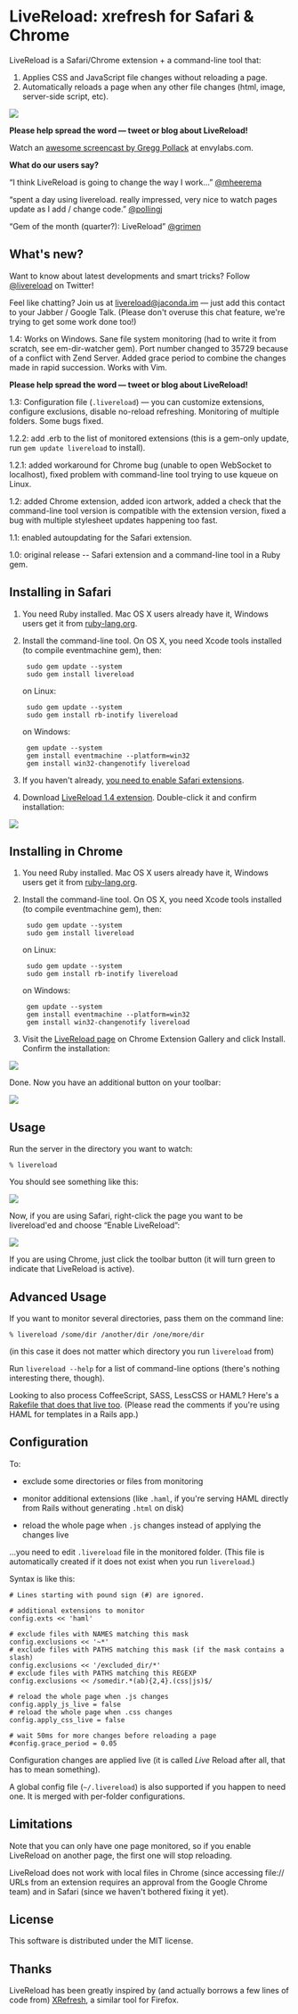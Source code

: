 LiveReload: xrefresh for Safari & Chrome
========================================

LiveReload is a Safari/Chrome extension + a command-line tool that:

1. Applies CSS and JavaScript file changes without reloading a page.
2. Automatically reloads a page when any other file changes (html, image, server-side script, etc).

![](http://github.com/mockko/livereload/raw/master/artwork/screenshot.png)

**Please help spread the word — tweet or blog about LiveReload!**

Watch an [awesome screencast by Gregg Pollack](http://blog.envylabs.com/2010/07/livereload-screencast/) at envylabs.com.

**What do our users say?**

“I think LiveReload is going to change the way I work...” [@mheerema](http://twitter.com/mheerema/status/18363670011)

“spent a day using livereload. really impressed, very nice to watch pages update as I add / change code.” [@pollingj](http://twitter.com/pollingj/status/18366550224)

“Gem of the month (quarter?): LiveReload” [@grimen](http://twitter.com/grimen/status/18369684099)


What's new?
-----------

Want to know about latest developments and smart tricks? Follow [@livereload](http://twitter.com/livereload) on Twitter!

Feel like chatting? Join us at livereload@jaconda.im — just add this contact to your Jabber / Google Talk. (Please don't overuse this chat feature, we're trying to get some work done too!)

1.4: Works on Windows. Sane file system monitoring (had to write it from scratch, see em-dir-watcher gem). Port number changed to 35729 because of a conflict with Zend Server. Added grace period to combine the changes made in rapid succession. Works with Vim.

**Please help spread the word — tweet or blog about LiveReload!**

1.3: Configuration file (`.livereload`) — you can customize extensions, configure exclusions, disable no-reload refreshing. Monitoring of multiple folders. Some bugs fixed.

1.2.2: add .erb to the list of monitored extensions (this is a gem-only update, run `gem update livereload` to install).

1.2.1: added workaround for Chrome bug (unable to open WebSocket to localhost), fixed problem with command-line tool trying to use kqueue on Linux.

1.2: added Chrome extension, added icon artwork, added a check that the command-line tool version is compatible with the extension version, fixed a bug with multiple stylesheet updates happening too fast.

1.1: enabled autoupdating for the Safari extension.

1.0: original release -- Safari extension and a command-line tool in a Ruby gem.


Installing in Safari
--------------------

1. You need Ruby installed. Mac OS X users already have it, Windows users get it from [ruby-lang.org](http://www.ruby-lang.org/en/downloads/).

2. Install the command-line tool. On OS X, you need Xcode tools installed (to compile eventmachine gem), then:

        sudo gem update --system
        sudo gem install livereload

    on Linux:

        sudo gem update --system
        sudo gem install rb-inotify livereload

    on Windows:

        gem update --system
        gem install eventmachine --platform=win32
        gem install win32-changenotify livereload

3. If you haven't already, [you need to enable Safari extensions](http://safariextensions.tumblr.com/post/680219521/post-how-to-enable-extensions-06-09-10).

4. Download [LiveReload 1.4 extension](http://github.com/downloads/mockko/livereload/LiveReload-1.4.safariextz). Double-click it and confirm installation:

![](http://github.com/mockko/livereload/raw/master/docs/images/safari-install-prompt.png)


Installing in Chrome
--------------------

1. You need Ruby installed. Mac OS X users already have it, Windows users get it from [ruby-lang.org](http://www.ruby-lang.org/en/downloads/).

2. Install the command-line tool. On OS X, you need Xcode tools installed (to compile eventmachine gem), then:

        sudo gem update --system
        sudo gem install livereload

    on Linux:

        sudo gem update --system
        sudo gem install rb-inotify livereload

    on Windows:

        gem update --system
        gem install eventmachine --platform=win32
        gem install win32-changenotify livereload

3. Visit the [LiveReload page](https://chrome.google.com/extensions/detail/jnihajbhpnppcggbcgedagnkighmdlei) on Chrome Extension Gallery and click Install. Confirm the installation:

![](http://github.com/mockko/livereload/raw/master/docs/images/chrome-install-prompt.png)

Done. Now you have an additional button on your toolbar:

![](http://github.com/mockko/livereload/raw/master/docs/images/chrome-button.png)


Usage
-----

Run the server in the directory you want to watch:

    % livereload
    
You should see something like this:

![](http://github.com/mockko/livereload/raw/master/docs/images/livereload-server-running.png)

Now, if you are using Safari, right-click the page you want to be livereload'ed and choose “Enable LiveReload”:

![](http://github.com/mockko/livereload/raw/master/docs/images/safari-context-menu.png)

If you are using Chrome, just click the toolbar button (it will turn green to indicate that LiveReload is active).


Advanced Usage
--------------

If you want to monitor several directories, pass them on the command line:

    % livereload /some/dir /another/dir /one/more/dir

(in this case it does not matter which directory you run `livereload` from)

Run `livereload --help` for a list of command-line options (there's nothing interesting there, though).

Looking to also process CoffeeScript, SASS, LessCSS or HAML? Here's a [Rakefile that does that live too](http://gist.github.com/472349). (Please read the comments if you're using HAML for templates in a Rails app.)


Configuration
-------------

To:

* exclude some directories or files from monitoring

* monitor additional extensions (like `.haml`, if you're serving HAML directly from Rails without generating `.html` on disk)

* reload the whole page when `.js` changes instead of applying the changes live

...you need to edit `.livereload` file in the monitored folder. (This file is automatically created if it does not exist when you run `livereload`.)

Syntax is like this:

    # Lines starting with pound sign (#) are ignored.

    # additional extensions to monitor
    config.exts << 'haml'

    # exclude files with NAMES matching this mask
    config.exclusions << '~*'
    # exclude files with PATHS matching this mask (if the mask contains a slash)
    config.exclusions << '/excluded_dir/*'
    # exclude files with PATHS matching this REGEXP
    config.exclusions << /somedir.*(ab){2,4}.(css|js)$/

    # reload the whole page when .js changes
    config.apply_js_live = false
    # reload the whole page when .css changes
    config.apply_css_live = false

    # wait 50ms for more changes before reloading a page
    #config.grace_period = 0.05

Configuration changes are applied live (it is called *Live* Reload after all, that has to mean something).

A global config file (`~/.livereload`) is also supported if you happen to need one. It is merged with per-folder configurations.


Limitations
-----------

Note that you can only have one page monitored, so if you enable LiveReload on another page, the first one will stop reloading.

LiveReload does not work with local files in Chrome (since accessing file:// URLs from an extension requires an approval from the Google Chrome team) and in Safari (since we haven't bothered fixing it yet).


License
-------

This software is distributed under the MIT license.


Thanks
------

LiveReload has been greatly inspired by (and actually borrows a few lines of code from) [XRefresh](http://xrefresh.binaryage.com/), a similar tool for Firefox.
